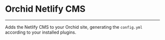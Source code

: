 # Orchid Netlify CMS
---

Adds the Netlify CMS to your Orchid site, generating the `config.yml` according to your installed plugins.